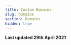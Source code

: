 ```yaml
---
title: Custom Domains
slug: domains
section: Domains
hidden: true
---
```


**Last updated 29th April 2021**

